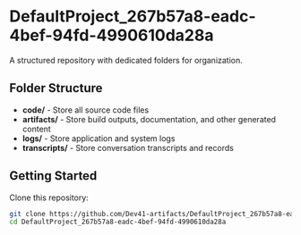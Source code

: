 # DefaultProject_267b57a8-eadc-4bef-94fd-4990610da28a
A structured repository with dedicated folders for organization.

## Folder Structure

- **code/** - Store all source code files
- **artifacts/** - Store build outputs, documentation, and other generated content
- **logs/** - Store application and system logs
- **transcripts/** - Store conversation transcripts and records

## Getting Started

Clone this repository:
```bash
git clone https://github.com/Dev41-artifacts/DefaultProject_267b57a8-eadc-4bef-94fd-4990610da28a
cd DefaultProject_267b57a8-eadc-4bef-94fd-4990610da28a
```
